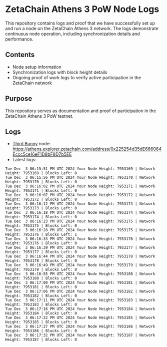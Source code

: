# ZetaChain Athens 3 PoW Node Logs
This repository contains logs and proof that we have successfully set up and run a node on the ZetaChain Athens 3 network. The logs demonstrate continuous node operation, including synchronization details and performance.

## Contents
- Node setup information
- Synchronization logs with block height details
- Ongoing proof of work logs to verify active participation in the ZetaChain network

## Purpose
This repository serves as documentation and proof of participation in the ZetaChain Athens 3 PoW testnet.

## Logs

- [Third Bunny](https://thirdbunny.xyz/) node: https://athens.explorer.zetachain.com/address/0x225254d35dE666064Eccc5ce16eF1D8bF8D7b5EE
- Latest logs:
```
Tue Dec  3 06:15:51 PM UTC 2024 Your Node Height: 7953169 | Network Height: 7953169 | Blocks Left: 0
Tue Dec  3 06:15:56 PM UTC 2024 Your Node Height: 7953170 | Network Height: 7953170 | Blocks Left: 0
Tue Dec  3 06:16:02 PM UTC 2024 Your Node Height: 7953171 | Network Height: 7953171 | Blocks Left: 0
Tue Dec  3 06:16:07 PM UTC 2024 Your Node Height: 7953172 | Network Height: 7953172 | Blocks Left: 0
Tue Dec  3 06:16:12 PM UTC 2024 Your Node Height: 7953173 | Network Height: 7953173 | Blocks Left: 0
Tue Dec  3 06:16:18 PM UTC 2024 Your Node Height: 7953174 | Network Height: 7953174 | Blocks Left: 0
Tue Dec  3 06:16:23 PM UTC 2024 Your Node Height: 7953175 | Network Height: 7953175 | Blocks Left: 0
Tue Dec  3 06:16:28 PM UTC 2024 Your Node Height: 7953175 | Network Height: 7953176 | Blocks Left: 1
Tue Dec  3 06:16:33 PM UTC 2024 Your Node Height: 7953176 | Network Height: 7953176 | Blocks Left: 0
Tue Dec  3 06:16:39 PM UTC 2024 Your Node Height: 7953177 | Network Height: 7953177 | Blocks Left: 0
Tue Dec  3 06:16:44 PM UTC 2024 Your Node Height: 7953178 | Network Height: 7953178 | Blocks Left: 0
Tue Dec  3 06:16:49 PM UTC 2024 Your Node Height: 7953179 | Network Height: 7953179 | Blocks Left: 0
Tue Dec  3 06:16:55 PM UTC 2024 Your Node Height: 7953180 | Network Height: 7953180 | Blocks Left: 0
Tue Dec  3 06:17:00 PM UTC 2024 Your Node Height: 7953181 | Network Height: 7953181 | Blocks Left: 0
Tue Dec  3 06:17:06 PM UTC 2024 Your Node Height: 7953182 | Network Height: 7953182 | Blocks Left: 0
Tue Dec  3 06:17:11 PM UTC 2024 Your Node Height: 7953183 | Network Height: 7953183 | Blocks Left: 0
Tue Dec  3 06:17:16 PM UTC 2024 Your Node Height: 7953184 | Network Height: 7953184 | Blocks Left: 0
Tue Dec  3 06:17:22 PM UTC 2024 Your Node Height: 7953185 | Network Height: 7953185 | Blocks Left: 0
Tue Dec  3 06:17:27 PM UTC 2024 Your Node Height: 7953186 | Network Height: 7953186 | Blocks Left: 0
Tue Dec  3 06:17:32 PM UTC 2024 Your Node Height: 7953187 | Network Height: 7953187 | Blocks Left: 0
```
